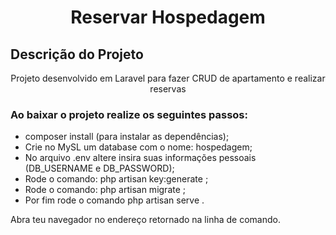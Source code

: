 
<h1 align="center">Reservar Hospedagem</h1>

## Descrição do Projeto
<p align="center">Projeto desenvolvido em Laravel para fazer CRUD de apartamento e realizar reservas</p>

### Ao baixar o projeto realize os seguintes passos:
- composer install (para instalar as dependências);
- Crie no MySL um database com o nome: hospedagem;
- No arquivo .env altere insira suas informações pessoais (DB_USERNAME  e DB_PASSWORD);
- Rode o comando: php artisan key:generate ;
- Rode o comando: php artisan migrate ;
- Por fim rode o comando php artisan serve .

Abra teu navegador no endereço retornado na linha de comando.
